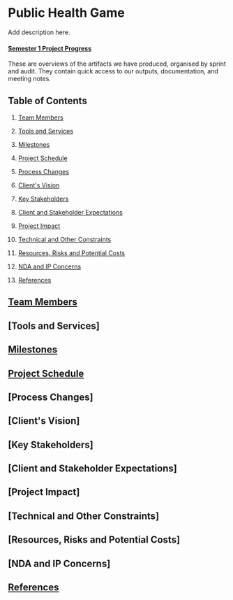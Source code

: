 # Public Health Game
Add description here.

#### [Semester 1 Project Progress](Documentation/Semester_1/overview.md)

These are overviews of the artifacts we have produced, organised by sprint and audit. They contain quick access to our outputs, documentation, and meeting notes. 

## Table of Contents

1. [Team Members](#team-members)

2. [Tools and Services](#tools-and-services)

3. [Milestones](#milestones)

4. [Project Schedule](#project-schedule)

5. [Process Changes](#process-changes)

6. [Client's Vision](#clients-vision)

7. [Key Stakeholders](#key-stakeholders)

8. [Client and Stakeholder Expectations](#client-and-stakeholder-expectations)

9. [Project Impact](#project-impact)

10. [Technical and Other Constraints](#technical-and-other-constraints)

11. [Resources, Risks and Potential Costs](#resources-risks-and-potential-costs)

12. [NDA and IP Concerns](#nda-and-ip-concerns)

13. [References](#references)


## [Team Members](Documentation/Sprint_1/PDF/Team_Members.pdf)

## [Tools and Services]

## [Milestones](Documentation/)

## [Project Schedule](Documentation/)

## [Process Changes]

## [Client's Vision]

## [Key Stakeholders]

## [Client and Stakeholder Expectations]

## [Project Impact]

## [Technical and Other Constraints]

## [Resources, Risks and Potential Costs]

## [NDA and IP Concerns]

## [References](Documentation/)
